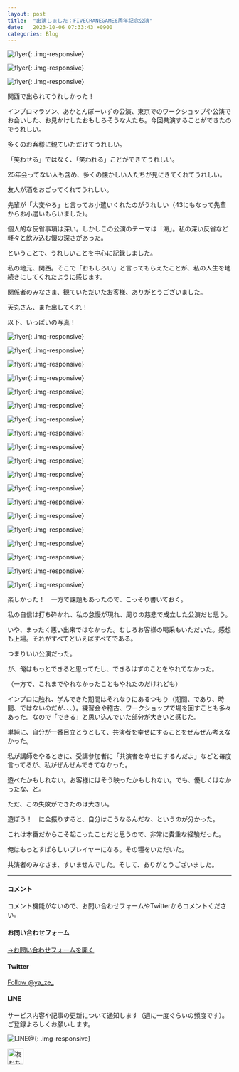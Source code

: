 ```yaml
---
layout: post
title:  "出演しました：FIVECRANEGAME6周年記念公演"
date:   2023-10-06 07:33:43 +0900
categories: Blog
---
```


![flyer]({{site.baseurl}}/img/20231006_01.jpg){: .img-responsive}

![flyer]({{site.baseurl}}/img/20231006_02.jpg){: .img-responsive}

![flyer]({{site.baseurl}}/img/20231006_03.jpg){: .img-responsive}

関西で出られてうれしかった！

インプロマラソン、あかとんぼーいずの公演、東京でのワークショップや公演でお会いした、お見かけしたおもしろそうな人たち。今回共演することができたのでうれしい。

多くのお客様に観ていただけてうれしい。

「笑わせる」ではなく、「笑われる」ことができてうれしい。

25年会ってない人も含め、多くの懐かしい人たちが見にきてくれてうれしい。

友人が酒をおごってくれてうれしい。

先輩が「大変やろ」と言ってお小遣いくれたのがうれしい（43にもなって先輩からお小遣いもらいました）。

個人的な反省事項は深い。しかしこの公演のテーマは「海」。私の深い反省など軽々と飲み込む懐の深さがあった。

ということで、うれしいことを中心に記録しました。

私の地元、関西。そこで「おもしろい」と言ってもらえたことが、私の人生を地続きにしてくれたように感じます。

関係者のみなさま、観ていただいたお客様、ありがとうございました。

天丸さん、また出してくれ！

以下、いっぱいの写真！


![flyer]({{site.baseurl}}/img/20231006_04.jpg){: .img-responsive}

![flyer]({{site.baseurl}}/img/20231006_05.jpg){: .img-responsive}

![flyer]({{site.baseurl}}/img/20231006_06.jpg){: .img-responsive}

![flyer]({{site.baseurl}}/img/20231006_07.jpg){: .img-responsive}

![flyer]({{site.baseurl}}/img/20231006_08.jpg){: .img-responsive}

![flyer]({{site.baseurl}}/img/20231006_09.jpg){: .img-responsive}

![flyer]({{site.baseurl}}/img/20231006_10.jpg){: .img-responsive}

![flyer]({{site.baseurl}}/img/20231006_11.jpg){: .img-responsive}

![flyer]({{site.baseurl}}/img/20231006_12.jpg){: .img-responsive}

![flyer]({{site.baseurl}}/img/20231006_13.jpg){: .img-responsive}

![flyer]({{site.baseurl}}/img/20231006_14.jpg){: .img-responsive}

![flyer]({{site.baseurl}}/img/20231006_15.jpg){: .img-responsive}

![flyer]({{site.baseurl}}/img/20231006_16.jpg){: .img-responsive}

![flyer]({{site.baseurl}}/img/20231006_17.jpg){: .img-responsive}

![flyer]({{site.baseurl}}/img/20231006_18.jpg){: .img-responsive}

![flyer]({{site.baseurl}}/img/20231006_19.jpg){: .img-responsive}

![flyer]({{site.baseurl}}/img/20231006_20.jpg){: .img-responsive}

![flyer]({{site.baseurl}}/img/20231006_21.jpg){: .img-responsive}

![flyer]({{site.baseurl}}/img/20231006_22.jpg){: .img-responsive}


楽しかった！　一方で課題もあったので、こっそり書いておく。

私の自信は打ち砕かれ、私の怠慢が現れ、周りの慈悲で成立した公演だと思う。

いや、まったく悪い出来ではなかった。むしろお客様の喝采もいただいた。感想も上場。それがすべてといえばすべてである。

つまりいい公演だった。

が、俺はもっとできると思ってたし、できるはずのことをやれてなかった。

（一方で、これまでやれなかったこともやれたのだけれども）

インプロに触れ、学んできた期間はそれなりにあるつもり（期間、であり、時間、ではないのだが、、、）。練習会や稽古、ワークショップで場を回すことも多々あった。なので「できる」と思い込んでいた部分が大きいと感じた。

単純に、自分が一番目立とうとして、共演者を幸せにすることをぜんぜん考えなかった。

私が講師をやるときに、受講参加者に「共演者を幸せにするんだよ」などと毎度言ってるが、私がぜんぜんできてなかった。

遊べたかもしれない。お客様にはそう映ったかもしれない。でも、優しくはなかったな、と。

ただ、この失敗ができたのは大きい。

遊ぼう！　に全振りすると、自分はこうなるんだな、というのが分かった。

これは本番だからこそ起こったことだと思うので、非常に貴重な経験だった。

俺はもっとすばらしいプレイヤーになる。その糧をいただいた。

共演者のみなさま、すいませんでした。そして、ありがとうございました。




---
#### コメント
コメント機能がないので、お問い合わせフォームやTwitterからコメントください。

#### お問い合わせフォーム
[→お問い合わせフォームを開く]({{site.baseurl}}/docs/contact/)

#### Twitter

<a href="https://twitter.com/ya_ze_?ref_src=twsrc%5Etfw" class="twitter-follow-button" data-show-count="false">Follow @ya_ze_</a><script async src="https://platform.twitter.com/widgets.js" charset="utf-8"></script>


#### LINE

サービス内容や記事の更新について通知します（週に一度ぐらいの頻度です）。
ご登録よろしくお願いします。

![LINE@]({{site.baseurl}}/img/lineat.png){: .img-responsive}

<a href="https://line.me/R/ti/p/%40tqt3140x"><img height="36" border="0" alt="友だち追加" src="https://scdn.line-apps.com/n/line_add_friends/btn/ja.png"></a>
